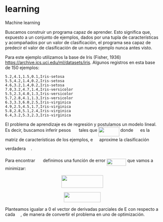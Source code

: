 # learning
Machine learning

Buscamos construir un programa capaz de aprender. Esto significa que, expuesto a un conjunto de ejemplos, dados por una tupla de características y acompañados por un valor de clasificación, el programa sea capaz de predecir el valor de clasificación de un nuevo ejemplo nunca antes visto.

Para este ejemplo utilizamos la base de Iris (Fisher, 1936) https://archive.ics.uci.edu/ml/datasets/iris. Algunos registros en esta base de 150 ejemplos:

    5.2,4.1,1.5,0.1,Iris-setosa
    5.5,4.2,1.4,0.2,Iris-setosa
    4.6,3.2,1.4,0.2,Iris-setosa
    7.0,3.2,4.7,1.4,Iris-versicolor
    5.5,2.3,4.0,1.3,Iris-versicolor
    5.7,2.8,4.1,1.3,Iris-versicolor
    6.3,3.3,6.0,2.5,Iris-virginica
    4.9,2.5,4.5,1.7,Iris-virginica
    5.8,2.8,5.1,2.4,Iris-virginica
    6.4,3.2,5.3,2.3,Iris-virginica

El problema de aprendizaje es de regresión y postulamos un modelo lineal. Es decir, buscamos inferir pesos <img src="/tex/84c95f91a742c9ceb460a83f9b5090bf.svg?invert_in_darkmode&sanitize=true" align=middle width=17.80826024999999pt height=22.465723500000017pt/> tales que <img src="/tex/44dfb70f6cb7b8cbf207a44d953f0ea3.svg?invert_in_darkmode&sanitize=true" align=middle width=67.83093734999999pt height=31.141535699999984pt/> donde <img src="/tex/cbfb1b2a33b28eab8a3e59464768e810.svg?invert_in_darkmode&sanitize=true" align=middle width=14.908688849999992pt height=22.465723500000017pt/> es la matriz de características de los ejemplos, e <img src="/tex/e917ccfa010eeeb2e3795437b4409a24.svg?invert_in_darkmode&sanitize=true" align=middle width=13.19638649999999pt height=31.141535699999984pt/> aproxime la clasificación verdadera <img src="/tex/91aac9730317276af725abd8cef04ca9.svg?invert_in_darkmode&sanitize=true" align=middle width=13.19638649999999pt height=22.465723500000017pt/>.

Para encontrar <img src="/tex/84c95f91a742c9ceb460a83f9b5090bf.svg?invert_in_darkmode&sanitize=true" align=middle width=17.80826024999999pt height=22.465723500000017pt/> definimos una función de error <img src="/tex/39388218546c90384843f1374ec99a7b.svg?invert_in_darkmode&sanitize=true" align=middle width=63.717645749999996pt height=22.465723500000017pt/> que vamos a minimizar:

<p align="center"><img src="/tex/2196a0cd525cc946fd0cec03f6e31d49.svg?invert_in_darkmode&sanitize=true" align=middle width=136.58967959999998pt height=41.10931275pt/></p>

<p align="center"><img src="/tex/f3466d3afcae760dd66a758161883f45.svg?invert_in_darkmode&sanitize=true" align=middle width=120.24380609999999pt height=32.990165999999995pt/></p>

Planteamos igualar a 0 el vector de derivadas parciales de E con respecto a cada <img src="/tex/9fc20fb1d3825674c6a279cb0d5ca636.svg?invert_in_darkmode&sanitize=true" align=middle width=14.045887349999989pt height=14.15524440000002pt/>, de manera de convertir el problema en uno de optimización.

<p align="center"><img src="/tex/91b6059f85860e09137e676b3bb8bb4d.svg?invert_in_darkmode&sanitize=true" align=middle width=56.917688850000005pt height=11.232861749999998pt/></p>

